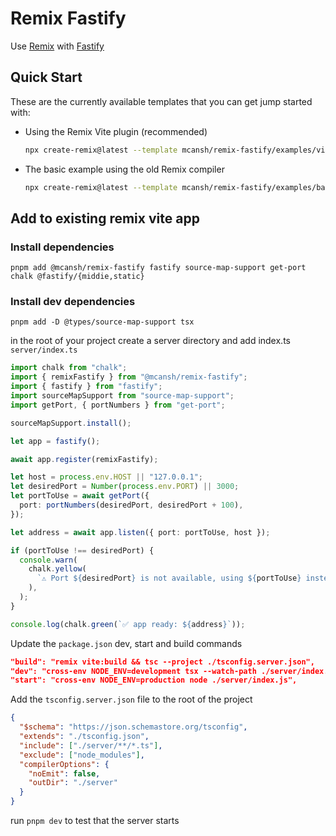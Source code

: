 # Remix Fastify

Use [Remix](https://remix.run) with [Fastify](http://fastify.io)

## Quick Start

These are the currently available templates that you can get jump started with:

- Using the Remix Vite plugin (recommended)

  ```sh
  npx create-remix@latest --template mcansh/remix-fastify/examples/vite
  ```

- The basic example using the old Remix compiler
  ```sh
  npx create-remix@latest --template mcansh/remix-fastify/examples/basic
  ```

## Add to existing remix vite app

### Install dependencies

```shell
pnpm add @mcansh/remix-fastify fastify source-map-support get-port chalk @fastify/{middie,static}
```

### Install dev dependencies

```shell
pnpm add -D @types/source-map-support tsx
```

in the root of your project create a server directory and add index.ts
`server/index.ts`

```ts
import chalk from "chalk";
import { remixFastify } from "@mcansh/remix-fastify";
import { fastify } from "fastify";
import sourceMapSupport from "source-map-support";
import getPort, { portNumbers } from "get-port";

sourceMapSupport.install();

let app = fastify();

await app.register(remixFastify);

let host = process.env.HOST || "127.0.0.1";
let desiredPort = Number(process.env.PORT) || 3000;
let portToUse = await getPort({
  port: portNumbers(desiredPort, desiredPort + 100),
});

let address = await app.listen({ port: portToUse, host });

if (portToUse !== desiredPort) {
  console.warn(
    chalk.yellow(
      `⚠️ Port ${desiredPort} is not available, using ${portToUse} instead.`,
    ),
  );
}

console.log(chalk.green(`✅ app ready: ${address}`));
```

Update the `package.json` dev, start and build commands

```json
"build": "remix vite:build && tsc --project ./tsconfig.server.json",
"dev": "cross-env NODE_ENV=development tsx --watch-path ./server/index.ts ./server/index.ts",
"start": "cross-env NODE_ENV=production node ./server/index.js",
```

Add the `tsconfig.server.json` file to the root of the project

```json
{
  "$schema": "https://json.schemastore.org/tsconfig",
  "extends": "./tsconfig.json",
  "include": ["./server/**/*.ts"],
  "exclude": ["node_modules"],
  "compilerOptions": {
    "noEmit": false,
    "outDir": "./server"
  }
}
```

run `pnpm dev` to test that the server starts
